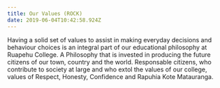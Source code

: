 ```yaml
---
title: Our Values (ROCK)
date: 2019-06-04T10:42:58.924Z
---
```

Having a  solid set of  values to assist in making everyday decisions and behaviour choices is an integral part of our educational philosophy at Ruapehu College. A Philosophy that is invested in producing the future citizens of our town, country and the world. Responsable citizens, who contribute to society at large and who extol the values of our college, values of  Respect, Honesty, Confidence  and Rapuhia Kote Matauranga.

